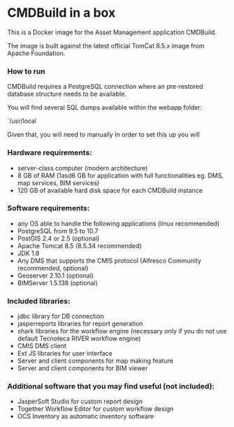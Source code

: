 # CMDBuild in a box
This is a Docker image for the Asset Management application CMDBuild.

The image is built against the latest official TomCat 8.5.x image from Apache Foundation.

### How to run
CMDBuild requires a PostgreSQL connection where an pre-restored database structure needs to be available.

You will find several SQL dumps available within the webapp folder:

`/usr/local


Given that, you will need to manually In order to set this up you will 


### Hardware requirements:

* server-class computer (modern architecture)
* 8 GB of RAM (1asd6 GB for application with full functionalities eg. DMS,
map services, BIM services)
* 120 GB of available hard disk space for each CMDBuild instance


### Software requirements: 

* any OS able to handle the following applications (linux recommended)
* PostgreSQL from 9.5 to 10.7
* PostGIS 2.4 or 2.5 (optional)
* Apache Tomcat 8.5 (8.5.34 recommended)
* JDK 1.8
* Any DMS that supports the CMIS protocol (Alfresco Community recommended, optional)
* Geoserver 2.10.1 (optional)
* BIMServer 1.5.138 (optional)


### Included libraries:

* jdbc library for DB connection
* jasperreports libraries for report generation
* shark libraries for the workflow engine (necessary only if you do not use default Tecnoteca RIVER workflow engine)
* CMIS DMS client
* Ext JS libraries for user interface
* Server and client components for map making feature
* Server and client components for BIM viewer


### Additional software that you may find useful (not included):

* JasperSoft Studio for custom report design
* Together Workflow Editor for custom workflow design
* OCS Inventory as automatic inventory software

